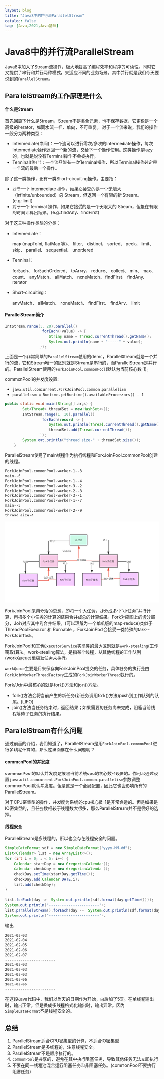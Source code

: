 ```yaml
---
layout: blog
title: "Java8中的并行流ParallelStream"
catalog: false
tag: [Java,2021,Java基础]
---
```

# Java8中的并行流ParallelStream

Java8中加入了Stream流操作，极大地提高了编程效率和程序的可读性。同时它又提供了串行和并行两种模式，来适应不同的业务场景。其中并行就是我们今天要说到的`ParallelStream`。

## ParallelStream的工作原理是什么

#### 什么是Stream

首先回顾下什么是Stream，Stream不是集合元素，也不保存数据，它更像是一个高级的Iterator，如同水流一样，单向，不可重复。
对于一个流来说，我们的操作一般分为两种类型：

+ Intermediate(中间)：一个流可以进行零次/多次的Intermediate操作，每次Intermediate操作返回一个新的流，交给下一个操作使用。这类操作是lazy的，也就是说没有Terminal操作不会被执行。
+ Terminal(终止)：一个流只能有一次Terminal操作，所以Terminal操作必定是一个流的最后一个操作。

除了这一类操作，还有一类Short-circuiting操作。主要指：
+ 对于一个 intermediate 操作，如果它接受的是一个无限大（infinite/unbounded）的 Stream，但返回一个有限的新 Stream。(e.g.:limit)
+ 对于一个 terminal 操作，如果它接受的是一个无限大的 Stream，但能在有限的时间计算出结果。(e.g.:findAny、findFirst)

对于这三种操作类型的分类：

- Intermediate：

  map (mapToInt, flatMap 等)、 filter、 distinct、 sorted、 peek、 limit、 skip、 parallel、 sequential、 unordered

- Terminal：

  forEach、 forEachOrdered、 toArray、 reduce、 collect、 min、 max、 count、 anyMatch、 allMatch、 noneMatch、 findFirst、 findAny、 iterator

- Short-circuiting：

  anyMatch、 allMatch、 noneMatch、 findFirst、 findAny、 limit

#### ParallelStream简介

```java
IntStream.range(1, 20).parallel()
                .forEach((value) -> {
                    String name = Thread.currentThread().getName();
                    System.out.println(name + "-----" + value);
                });
```

上面是一个非常简单的`ParallelStream`使用的demo，ParallelStream就是一个并行的流，它和Stream唯一的区别就是Stream是串行的，而ParallelStream是并行的。ParallelStream使用的`ForkJoinPool.commonPool`(默认为当前核心数-1)。

commonPool的并发度设置:
+ `java.util.concurrent.ForkJoinPool.common.parallelism`
+ `parallelism = Runtime.getRuntime().availableProcessors() - 1`

```java
public static void main(String[] args) {
        Set<Thread> threadSet = new HashSet<>();
        IntStream.range(1, 10).parallel()
                .forEach(record -> {
                    System.out.println(Thread.currentThread().getName() + "--" + record);
                    threadSet.add(Thread.currentThread());
                });
        System.out.println("thread size-" + threadSet.size());
    }
```

ParallelStream使用了main线程作为执行线程和ForkJoinPool.commonPool创建的线程。

```text
ForkJoinPool.commonPool-worker-1--3
main--6
ForkJoinPool.commonPool-worker-1--4
ForkJoinPool.commonPool-worker-3--2
ForkJoinPool.commonPool-worker-2--8
ForkJoinPool.commonPool-worker-3--1
ForkJoinPool.commonPool-worker-1--7
main--5
ForkJoinPool.commonPool-worker-2--9
thread size-4
```

![3igzmhuynj](https://raw.githubusercontent.com/RussXia/RussXia.github.io/master/_pic/3igzmhuynj.png)

ForkJoinPool采用分治的思想，即将一个大任务，拆分成多个"小任务"并行计算，再把多个小任务的计算的结果合并成总的计算结果。Fork对应图上的切分部分，Join对应其中的合并结果。(可以理解为一个单机版的map-reduce)类似于ThreadPoolExecutor 和 Runnable ，ForkJoinPool会接受一类特殊的task--`ForkJoinTask`。

ForkJoinPool和其他`ExecutorService`实现类的最大区别就是`work-stealing`(工作窃取)算法。work-stealing算法，是指某个线程，从其他线程的工作队列(workQueue)里窃取任务来执行。

`workQueue`主要是用来保存向ForkJoinPool提交的任务，具体任务的执行是由`ForkJoinWorkerThreadFactory`生成的`ForkJoinWorkerThread`执行的。

Fork/Join中最核心的就是fork()方法和join()方法。
+ fork()方法会将当前产生的新任务(新任务调用fork()方法)push到工作队列的队尾。(LIFO)
+ join()方法当任务结束时，返回结果；如果需要的任务尚未完成，阻塞当前线程等待子任务的执行结果。


## ParallelStream有什么问题

通过前面的介绍，我们知道了，ParallelStream是用`ForkJoinPool.commonPool`进行多线程计算的。那么这里面存在什么问题呢？

#### commonPool的并发度

commonPool的默认并发度是按照当前系统cpu的核心数-1设置的。你可以通过设置`java.util.concurrent.ForkJoinPool.common.parallelism`参数调整commonPool默认并发度。但是这是一个全局配置，因此它也会影响所有的ParallelStream。

对于CPU密集型的操作，并发度为系统的cpu核心数-1是非常合适的。但是如果是IO密集型的，且任务数相较于线程数大很多，那么ParallelStream并不是很好的选择。

#### 线程安全

ParallelStream是多线程的，所以也会存在线程安全的问题。
```java
SimpleDateFormat sdf = new SimpleDateFormat("yyyy-MM-dd");
List<Calendar> list = new ArrayList<>();
for (int i = 0; i < 5; i++) {
    Calendar startDay = new GregorianCalendar();
    Calendar checkDay = new GregorianCalendar();
    checkDay.setTime(startDay.getTime());
    checkDay.add(Calendar.DATE,i);
    list.add(checkDay);
}

list.forEach(day ->  System.out.println(sdf.format(day.getTime())));
System.out.println("-----------------------");
list.parallelStream().forEach(day ->  System.out.println(sdf.format(day.getTime())));
System.out.println("-----------------------");
```
输出
```text
2021-02-03
2021-02-04
2021-02-05
2021-02-06
2021-02-07
-----------------------
2021-02-03
2021-02-03
2021-02-03
2021-02-06
2021-02-05
-----------------------
```

在这段Java代码中，我们以当天的日期作为开始，向后加了5天。在单线程输出时，输出正常。但是换成多线程格式化输出时，输出异常。因为`SimpleDateFormat`不是线程安全的。

## 总结

1. ParallelStream适合CPU密集型的计算，不适合IO密集型
2. ParallelStream是多线程的，注意线程安全。
3. ParallelStream不是顺序执行的。
4. `commonPool`是共享的，避免在其中执行阻塞任务，导致其他任务无法立即执行
5. 不要在同一线程池混合运行阻塞任务和非阻塞任务。(commonPool不要执行阻塞任务)


